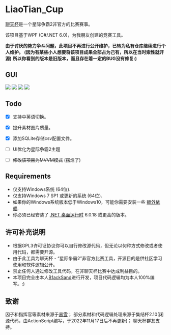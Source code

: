 # LiaoTian_Cup

[聊天杯](https://qm.qq.com/q/nS395vkauA)是一个星际争霸2非官方的比赛赛事。

该项目基于WPF (C#/.NET 6.0)，为我朋友创建的竞赛工具。

**由于讨厌的势力争斗问题，此项目不再进行公开维护，已转为私有仓库继续进行个人维护。 (因为有某些小人想要将该项目成果全部占为己有，所以在当时索性就开源)**
**所以你看到的版本是旧版本，而且存在着一定的BUG没有修复:)**

## GUI
![](https://s2.loli.net/2023/09/20/48vLNREnQ1OkMuy.png)
![](https://s2.loli.net/2023/09/20/mNxeP4R8SdFbZ3W.png)
![](https://s2.loli.net/2023/09/20/dAazeQhuOorygYR.png)
![](https://s2.loli.net/2023/09/20/oD6zGtgZLuywUI2.png)

## Todo

+ [x] 支持中英语切换。

+ [x] 提升素材图片质量。

+ [x] 添加SQLite存储csv配置文件。

+ [ ] UI优化为星际争霸2主题

+ [ ] ~~修改该项目为MVVM模式~~ (摆烂了)

##  Requirements
+ 仅支持Windows系统 (64位).
+ 仅支持Windows 7 SP1 或更新的系统 (64位).
+ 如果你的Windows系统版本低于Windows10，可能你需要安装一些 [额外依赖](https://learn.microsoft.com/zh-cn/dotnet/core/install/windows?tabs=net70#additional-deps).
+ 你必须已经安装了 [.NET 桌面运行时](https://dotnet.microsoft.com/zh-cn/download/dotnet/6.0) 6.0.18 或更高的版本。

## 许可补充说明
+ 根据GPL3许可证协议你可以自行修改源代码，但无论以何种方式修改或者使用代码，都需要开源。
+ 由于此工具为聊天杯 - “星际争霸2”非官方比赛工具，开源目的是供社区学习使用和软件逻辑公开。
+ 禁止任何人通过修改工具代码，在非聊天杯比赛中达成利益目的。
+ 本项目完全由本人[B1ackSand](https://github.com/B1ackSand)进行开发，项目代码逻辑均为本人100%编写。:)

## 致谢
因子和指挥官等素材来源于[暴雪](https://blizzard.com/)；
部分素材和代码逻辑处理来源于集结杯2.10(闭源代码，由ActionScript编写，于2022年11月17日后不再更新)；
聊天杯群友支持。
